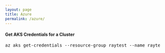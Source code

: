 ```yaml
---
layout: page
title: Azure
permalink: /azure/
---
```


#### Get AKS Credentials for a Cluster
<pre class="code">
az aks get-credentials --resource-group raytest --name raytest --public-fqdn
</pre>
